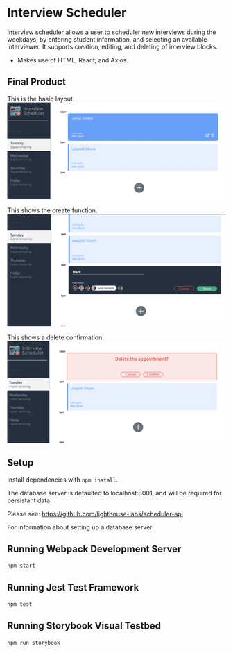 # Interview Scheduler

Interview scheduler allows a user to scheduler new interviews during the weekdays, by entering student information, and selecting an available interviewer.
It supports creation, editing, and deleting of interview blocks.

* Makes use of HTML, React, and Axios.

## Final Product

This is the basic layout.
!["Layout"](https://github.com/Ben-Finlay/scheduler/blob/master/docs/Basic%20Layout.png)

This shows the create function.
!["Create"](https://github.com/Ben-Finlay/scheduler/blob/master/docs/Create.png)

This shows a delete confirmation.
!["Delete"](https://github.com/Ben-Finlay/scheduler/blob/master/docs/Delete.png)


## Setup

Install dependencies with `npm install`.

The database server is defaulted to localhost:8001, and will be required for persistant data.

Please see: 
https://github.com/lighthouse-labs/scheduler-api

For information about setting up a database server.

## Running Webpack Development Server

```sh
npm start
```

## Running Jest Test Framework

```sh
npm test
```

## Running Storybook Visual Testbed

```sh
npm run storybook
```

